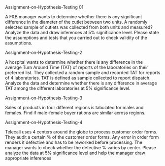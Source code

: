 Assignment-on-Hypothesis-Testing 01


 A F&amp;B manager wants to determine whether there is any significant difference in the diameter of the cutlet between two units. A randomly selected sample of cutlets was collected from both units and measured? Analyze the data and draw inferences at 5% significance level. Please state the assumptions and tests that you carried out to check validity of the assumptions.
 
 Assignment-on-Hypothesis-Testing-2
 
 
A hospital wants to determine whether there is any difference in the average Turn Around Time (TAT) of reports of the laboratories on their preferred list. They collected a random sample and recorded TAT for reports of 4 laboratories. TAT is defined as sample collected to report dispatch. Analyze the data and determine whether there is any difference in average TAT among the different laboratories at 5% significance level.


Assignment-on-Hypothesis-Testing-3

Sales of products in four different regions is tabulated for males and females. Find if male-female buyer rations are similar across regions.

Assignment-on-Hypothesis-Testing-4

Telecall uses 4 centers around the globe to process customer order forms. They audit a certain % of the customer order forms. Any error in order form renders it defective and has to be reworked before processing. The manager wants to check whether the defective % varies by center. Please analyze the data at 5% significance level and help the manager draw appropriate inferences
